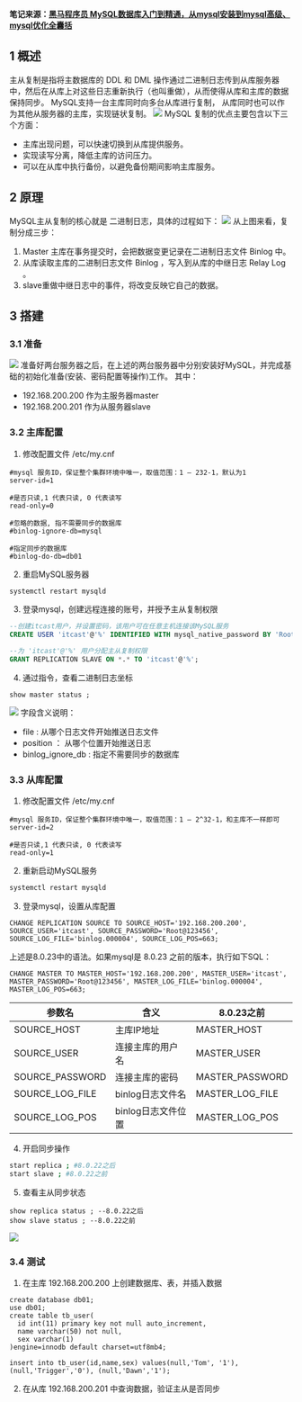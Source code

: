 **笔记来源：**[**黑马程序员 MySQL数据库入门到精通，从mysql安装到mysql高级、mysql优化全囊括**](https://www.bilibili.com/video/BV1Kr4y1i7ru/?spm_id_from=333.337.search-card.all.click&vd_source=e8046ccbdc793e09a75eb61fe8e84a30)
## 1 概述
主从复制是指将主数据库的 DDL 和 DML 操作通过二进制日志传到从库服务器中，然后在从库上对这些日志重新执行（也叫重做），从而使得从库和主库的数据保持同步。
MySQL支持一台主库同时向多台从库进行复制， 从库同时也可以作为其他从服务器的主库，实现链状复制。
![](https://cdn.nlark.com/yuque/0/2024/png/29688613/1710389794389-4cbb369e-7a25-4085-8e02-2af2736886b2.png#averageHue=%23dddcdd&clientId=u5e0ecb9f-89f8-4&height=315&id=z2KO5&originHeight=539&originWidth=1229&originalType=binary&ratio=1&rotation=0&showTitle=false&status=done&style=none&taskId=u9ec8123a-d470-46a2-9ed7-f110b6f3512&title=&width=719)
MySQL 复制的优点主要包含以下三个方面：

- 主库出现问题，可以快速切换到从库提供服务。
- 实现读写分离，降低主库的访问压力。
- 可以在从库中执行备份，以避免备份期间影响主库服务。
## 2 原理
MySQL主从复制的核心就是 二进制日志，具体的过程如下：
![](https://cdn.nlark.com/yuque/0/2024/png/29688613/1710389794700-6c948225-0585-4689-b8ad-90429c56ab79.png#averageHue=%23fafaf9&clientId=u5e0ecb9f-89f8-4&id=JDqij&originHeight=564&originWidth=1248&originalType=binary&ratio=1&rotation=0&showTitle=false&status=done&style=none&taskId=ua8093be0-eb81-45bf-a3fb-d142d2ca9be&title=)
从上图来看，复制分成三步：

1. Master 主库在事务提交时，会把数据变更记录在二进制日志文件 Binlog 中。
2. 从库读取主库的二进制日志文件 Binlog ，写入到从库的中继日志 Relay Log 。
3. slave重做中继日志中的事件，将改变反映它自己的数据。
## 3 搭建
### 3.1 准备

![](https://cdn.nlark.com/yuque/0/2024/png/29688613/1710389794407-1a5e6ca2-7c16-4fd1-9b63-8e26d6701199.png#averageHue=%23fcfbf0&clientId=u5e0ecb9f-89f8-4&id=CXEdc&originHeight=317&originWidth=1201&originalType=binary&ratio=1&rotation=0&showTitle=false&status=done&style=none&taskId=u4f6df4b6-fd11-416e-8d83-af86ee981b6&title=)
准备好两台服务器之后，在上述的两台服务器中分别安装好MySQL，并完成基础的初始化准备(安装、密码配置等操作)工作。 其中：

- 192.168.200.200 作为主服务器master
- 192.168.200.201 作为从服务器slave

### 3.2 主库配置

1. 修改配置文件 /etc/my.cnf
```properties
#mysql 服务ID，保证整个集群环境中唯一，取值范围：1 – 232-1，默认为1 
server-id=1 

#是否只读,1 代表只读, 0 代表读写 
read-only=0 

#忽略的数据, 指不需要同步的数据库 
#binlog-ignore-db=mysql 

#指定同步的数据库 
#binlog-do-db=db01
```

2. 重启MySQL服务器
```bash
systemctl restart mysqld
```

3. 登录mysql，创建远程连接的账号，并授予主从复制权限
```sql
--创建itcast用户，并设置密码，该用户可在任意主机连接该MySQL服务 
CREATE USER 'itcast'@'%' IDENTIFIED WITH mysql_native_password BY 'Root@123456' ;

--为 'itcast'@'%' 用户分配主从复制权限 
GRANT REPLICATION SLAVE ON *.* TO 'itcast'@'%';
```

4. 通过指令，查看二进制日志坐标
```plsql
show master status ;
```
![](https://cdn.nlark.com/yuque/0/2024/png/29688613/1710389794465-d451e62d-e4c1-4a9d-a22f-9eeda7136e6a.png#averageHue=%231f5e9e&clientId=u5e0ecb9f-89f8-4&id=y6oG0&originHeight=169&originWidth=1231&originalType=binary&ratio=1&rotation=0&showTitle=false&status=done&style=none&taskId=u6f8ec810-9ce7-42bb-82e1-efb338fff1b&title=)
字段含义说明：

- file : 从哪个日志文件开始推送日志文件
- position ： 从哪个位置开始推送日志
- binlog_ignore_db : 指定不需要同步的数据库

### 3.3 从库配置

1. 修改配置文件 /etc/my.cnf
```properties
#mysql 服务ID，保证整个集群环境中唯一，取值范围：1 – 2^32-1，和主库不一样即可 
server-id=2 

#是否只读,1 代表只读, 0 代表读写 
read-only=1
```

2. 重新启动MySQL服务
```bash
systemctl restart mysqld
```

3. 登录mysql，设置从库配置
```plsql
CHANGE REPLICATION SOURCE TO SOURCE_HOST='192.168.200.200', SOURCE_USER='itcast', SOURCE_PASSWORD='Root@123456', SOURCE_LOG_FILE='binlog.000004', SOURCE_LOG_POS=663;
```

上述是8.0.23中的语法。如果mysql是 8.0.23 之前的版本，执行如下SQL：
```plsql
CHANGE MASTER TO MASTER_HOST='192.168.200.200', MASTER_USER='itcast', MASTER_PASSWORD='Root@123456', MASTER_LOG_FILE='binlog.000004', MASTER_LOG_POS=663;
```
| 参数名 | 含义 | 8.0.23之前 |
| --- | --- | --- |
| SOURCE_HOST | 主库IP地址 | MASTER_HOST |
| SOURCE_USER | 连接主库的用户名 | MASTER_USER |
| SOURCE_PASSWORD | 连接主库的密码 | MASTER_PASSWORD |
| SOURCE_LOG_FILE | binlog日志文件名 | MASTER_LOG_FILE |
| SOURCE_LOG_POS | binlog日志文件位置 | MASTER_LOG_POS |


4. 开启同步操作
```bash
start replica ; #8.0.22之后 
start slave ; #8.0.22之前
```

5. 查看主从同步状态
```plsql
show replica status ; --8.0.22之后 
show slave status ; --8.0.22之前
```
![](https://cdn.nlark.com/yuque/0/2024/png/29688613/1710389794441-1ab476c9-30ee-429f-869c-890722226bda.png#averageHue=%231e589a&clientId=u5e0ecb9f-89f8-4&id=zHW1x&originHeight=600&originWidth=1208&originalType=binary&ratio=1&rotation=0&showTitle=false&status=done&style=none&taskId=u2dbad259-ee6d-4f00-bbdf-8f76ee4d9f4&title=)
### 3.4 测试

1. 在主库 192.168.200.200 上创建数据库、表，并插入数据
```plsql
create database db01; 
use db01; 
create table tb_user( 
  id int(11) primary key not null auto_increment, 
  name varchar(50) not null, 
  sex varchar(1) 
)engine=innodb default charset=utf8mb4; 

insert into tb_user(id,name,sex) values(null,'Tom', '1'),(null,'Trigger','0'), (null,'Dawn','1');
```

2. 在从库 192.168.200.201 中查询数据，验证主从是否同步
